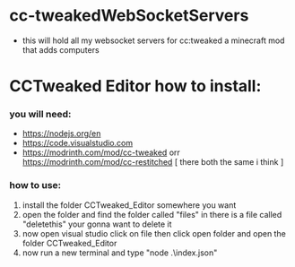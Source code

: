 # cc-tweakedWebSocketServers
* this will hold all my websocket servers for cc:tweaked a minecraft mod that adds computers

# CCTweaked Editor how to install:
### you will need:
* https://nodejs.org/en
* https://code.visualstudio.com
* https://modrinth.com/mod/cc-tweaked orr https://modrinth.com/mod/cc-restitched [ there both the same i think ]

### how to use:
1. install the folder CCTweaked_Editor somewhere you want
2. open the folder and find the folder called "files" in there is a file called "deletethis" your gonna want to delete it
3. now open visual studio click on file then click open folder and open the folder CCTweaked_Editor
4. now run a new terminal and type "node .\index.json"


